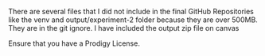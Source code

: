 There are several files that I did not include in the final GitHub Repositories like the venv and output/experiment-2 folder because they are over 500MB. They are in the git ignore. I have included the output zip file on canvas

Ensure that you have a Prodigy License.
